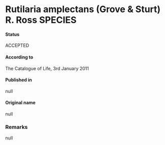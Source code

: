 Rutilaria amplectans (Grove & Sturt) R. Ross SPECIES
=======

#### Status
ACCEPTED

#### According to
The Catalogue of Life, 3rd January 2011

#### Published in
null

#### Original name
null

### Remarks
null